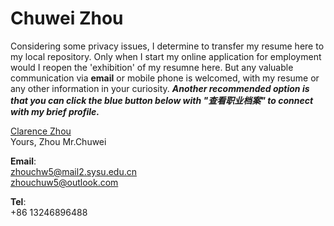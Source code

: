 # Chuwei Zhou                 

Considering some privacy issues, I determine to transfer my resume here to my local repository. Only when I start my online application for employment would I reopen the 'exhibition' of my resumne here. But any valuable communication via **email** or mobile phone is welcomed, with my resume or any other information in your curiosity. _**Another recommended option is that you can click the blue button below with "查看职业档案" to connect with my brief profile.**_          
             
<script type="text/javascript" src="https://platform.linkedin.com/badges/js/profile.js" async defer></script>
<div class="LI-profile-badge"  data-version="v1" data-size="medium" data-locale="zh_CN" data-type="horizontal" data-theme="dark" data-vanity="clarencezhou"><a class="LI-simple-link" href='https://cn.linkedin.com/in/clarencezhou?trk=profile-badge'>Clarence Zhou</a></div>             
Yours,          
Zhou Mr.Chuwei      



**Email**:            
zhouchw5@mail2.sysu.edu.cn            
zhouchuw5@outlook.com             

**Tel**:         
+86 13246896488
